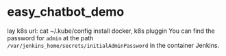 # easy_chatbot_demo
lay k8s url:  cat ~/.kube/config
install docker, k8s pluggin
You can find the password for `admin` at the path `/var/jenkins_home/secrets/initialAdminPassword` in the container Jenkins.